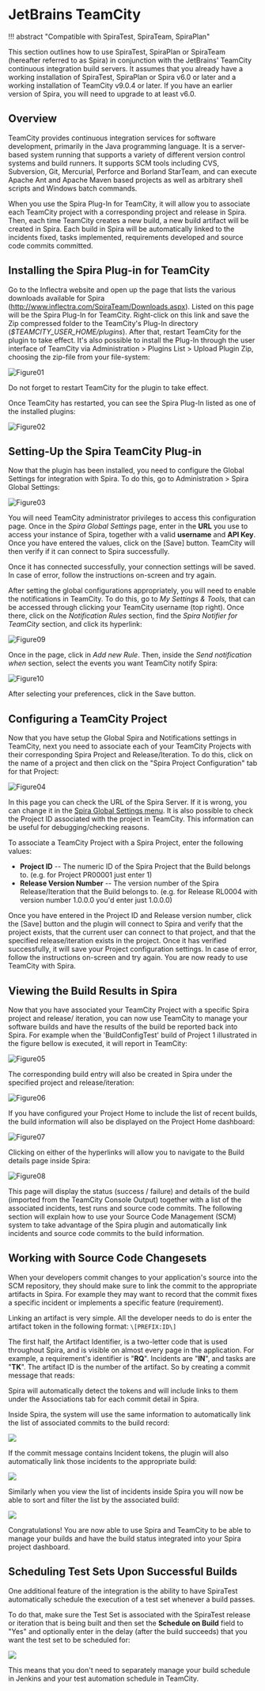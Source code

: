 # JetBrains TeamCity
!!! abstract "Compatible with SpiraTest, SpiraTeam, SpiraPlan"

This section outlines how to use SpiraTest, SpiraPlan or SpiraTeam (hereafter referred to as Spira) in conjunction with the JetBrains' TeamCity continuous integration build servers. It assumes that you already have a working installation of SpiraTest, SpiraPlan or Spira v6.0 or later and a working installation of TeamCity v9.0.4 or later. If you have an earlier version of Spira, you will need to upgrade to at least v6.0.

## Overview
TeamCity provides continuous integration services for software development, primarily in the Java programming language. It is a server-based system running that supports a variety of different version control systems and build runners. It supports SCM tools including CVS, Subversion, Git, Mercurial, Perforce and Borland StarTeam, and can execute Apache Ant and Apache Maven based projects as well as arbitrary shell scripts and Windows batch commands.

When you use the Spira Plug-In for TeamCity, it will allow you to associate each TeamCity project with a corresponding project and release in Spira. Then, each time TeamCity creates a new build, a new build artifact will be created in Spira. Each build in Spira will be automatically linked to the incidents fixed, tasks implemented, requirements developed and source code commits committed.

## Installing the Spira Plug-in for TeamCity
Go to the Inflectra website and open up the page that lists the various downloads available for Spira (<http://www.inflectra.com/SpiraTeam/Downloads.aspx>). Listed on this page will be the Spira Plug-In for TeamCity. Right-click on this link and save the Zip compressed folder to the TeamCity's Plug-In directory (*$TEAMCITY\_USER\_HOME/plugins*). After that, restart TeamCity for the plugin to take effect. It's also possible to install the Plug-In through the user interface of TeamCity via Administration \> Plugins List \> Upload Plugin Zip, choosing the zip-file from your file-system:

![Figure01](img/JetBrains_TeamCity_20.jpeg)

Do not forget to restart TeamCity for the plugin to take effect.

Once TeamCity has restarted, you can see the Spira Plug-In listed as one of the installed plugins:

![Figure02](img/JetBrains_TeamCity_21.jpeg)

## Setting-Up the Spira TeamCity Plug-in
Now that the plugin has been installed, you need to configure the Global Settings for integration with Spira. To do this, go to Administration \> Spira Global Settings:

![Figure03](img/JetBrains_TeamCity_22.jpeg)

You will need TeamCity administrator privileges to access this configuration page. Once in the *Spira Global Settings* page, enter in the **URL** you use to access your instance of Spira, together with a valid **username** and **API Key**. Once you have entered the values, click on the \[Save\] button. TeamCity will then verify if it can connect to Spira successfully.

Once it has connected successfully, your connection settings will be saved. In case of error, follow the instructions on-screen and try again.

After setting the global configurations appropriately, you will need to enable the notifications in TeamCity. To do this, go to *My Settings & Tools,* that can be accessed through clicking your TeamCity username (top right). Once there, click on the *Notification Rules* section, find the *Spira Notifier for TeamCity* section, and click its hyperlink:

![Figure09](img/JetBrains_TeamCity_23.jpeg)

Once in the page, click in *Add new Rule*. Then, inside the *Send notification when* section, select the events you want TeamCity notify Spira:

![Figure10](img/JetBrains_TeamCity_24.jpeg)

After selecting your preferences, click in the Save button.

## Configuring a TeamCity Project
Now that you have setup the Global Spira and Notifications settings in TeamCity, next you need to associate each of your TeamCity Projects with their corresponding Spira Project and Release/Iteration. To do this, click on the name of a project and then click on the "Spira Project Configuration" tab for that Project:

![Figure04](img/JetBrains_TeamCity_25.jpeg)

In this page you can check the URL of the Spira Server. If it is wrong, you can change it in the [Spira Global Settings menu](#setting-up-the-spirateam-teamcity-plug-in). It is also possible to check the Project ID associated with the project in TeamCity. This information can be useful for debugging/checking reasons.

To associate a TeamCity Project with a Spira Project, enter the following values:

- **Project ID** -- The numeric ID of the Spira Project that the Build belongs to. (e.g. for Project PR00001 just enter 1)
- **Release Version Number** -- The version number of the Spira Release/Iteration that the Build belongs to. (e.g. for Release RL0004 with version number 1.0.0.0 you'd enter just 1.0.0.0)

Once you have entered in the Project ID and Release version number, click the \[Save\] button and the plugin will connect to Spira and verify that the project exists, that the current user can connect to that project, and that the specified release/iteration exists in the project. Once it has verified successfully, it will save your Project configuration settings. In case of error, follow the instructions on-screen and try again. You are now ready to use TeamCity with Spira.

## Viewing the Build Results in Spira
Now that you have associated your TeamCity Project with a specific Spira project and release/ iteration, you can now use TeamCity to manage your software builds and have the results of the build be reported back into Spira. For example when the 'BuildConfigTest' build of Project 1 illustrated in the figure bellow is executed, it will report in TeamCity:

![Figure05](img/JetBrains_TeamCity_26.jpeg)

The corresponding build entry will also be created in Spira under the specified project and release/iteration:

![Figure06](img/JetBrains_TeamCity_27.jpeg)

If you have configured your Project Home to include the list of recent builds, the build information will also be displayed on the Project Home dashboard:

![Figure07](img/JetBrains_TeamCity_28.jpeg)

Clicking on either of the hyperlinks will allow you to navigate to the Build details page inside Spira:

![Figure08](img/JetBrains_TeamCity_29.jpeg)

This page will display the status (success / failure) and details of the build (imported from the TeamCity Console Output) together with a list of the associated incidents, test runs and source code commits. The following section will explain how to use your Source Code Management (SCM) system to take advantage of the Spira plugin and automatically link incidents and source code commits to the build information.

## Working with Source Code Changesets
When your developers commit changes to your application's source into the SCM repository, they should make sure to link the commit to the appropriate artifacts in Spira. For example they may want to record that the commit fixes a specific incident or implements a specific feature (requirement).

Linking an artifact is very simple. All the developer needs to do is enter the artifact token in the following format: `\[PREFIX:ID\]`

The first half, the Artifact Identifier, is a two-letter code that is used throughout Spira, and is visible on almost every page in the application. For example, a requirement's identifier is "**RQ**". Incidents are "**IN**", and tasks are "**TK**". The artifact ID is the number of the artifact. So by creating a commit message that reads:

Spira will automatically detect the tokens and will include links to them under the Associations tab for each commit detail in Spira.

Inside Spira, the system will use the same information to automatically link the list of associated commits to the build record:

![](img/JetBrains_TeamCity_30.png)

If the commit message contains Incident tokens, the plugin will also automatically link those incidents to the appropriate build:

![](img/JetBrains_TeamCity_31.png)

Similarly when you view the list of incidents inside Spira you will now be able to sort and filter the list by the associated build:

![](img/JetBrains_TeamCity_32.png)

Congratulations! You are now able to use Spira and TeamCity to be able to manage your builds and have the build status integrated into your Spira project dashboard.

## Scheduling Test Sets Upon Successful Builds
One additional feature of the integration is the ability to have SpiraTest automatically schedule the execution of a test set whenever a build passes.

To do that, make sure the Test Set is associated with the SpiraTest release or iteration that is being built and then set the **Schedule on Build** field to "Yes" and optionally enter in the delay (after the build succeeds) that you want the test set to be scheduled for:

![](img/JetBrains_TeamCity_19.png)

This means that you don't need to separately manage your build schedule in Jenkins and your test automation schedule in TeamCity.


